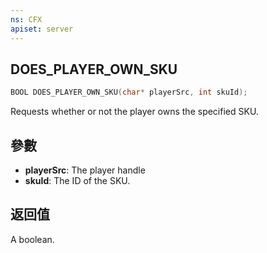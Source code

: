 ```yaml
---
ns: CFX
apiset: server
---
```

## DOES_PLAYER_OWN_SKU

```c
BOOL DOES_PLAYER_OWN_SKU(char* playerSrc, int skuId);
```

Requests whether or not the player owns the specified SKU.

## 參數
* **playerSrc**: The player handle
* **skuId**: The ID of the SKU.

## 返回值
A boolean.